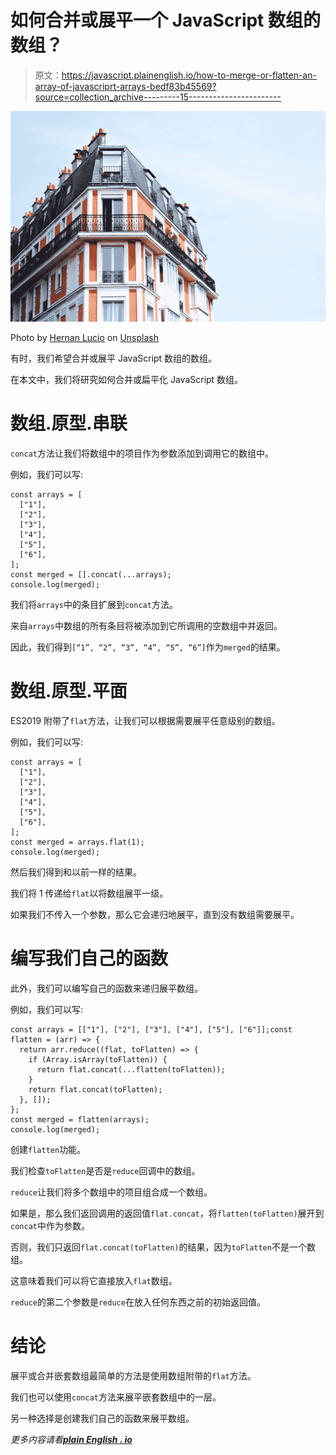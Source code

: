 # 如何合并或展平一个 JavaScript 数组的数组？

> 原文：<https://javascript.plainenglish.io/how-to-merge-or-flatten-an-array-of-javascriprt-arrays-bedf83b45569?source=collection_archive---------15----------------------->

![](img/bc9235f6b83c3fa455c9ca41bc558847.png)

Photo by [Hernan Lucio](https://unsplash.com/@hernanlucio?utm_source=medium&utm_medium=referral) on [Unsplash](https://unsplash.com?utm_source=medium&utm_medium=referral)

有时，我们希望合并或展平 JavaScript 数组的数组。

在本文中，我们将研究如何合并或扁平化 JavaScript 数组。

# 数组.原型.串联

`concat`方法让我们将数组中的项目作为参数添加到调用它的数组中。

例如，我们可以写:

```
const arrays = [
  ["1"],
  ["2"],
  ["3"],
  ["4"],
  ["5"],
  ["6"],  
];
const merged = [].concat(...arrays);
console.log(merged);
```

我们将`arrays`中的条目扩展到`concat`方法。

来自`arrays`中数组的所有条目将被添加到它所调用的空数组中并返回。

因此，我们得到`[“1”, “2”, “3”, “4”, “5”, “6”]`作为`merged`的结果。

# 数组.原型.平面

ES2019 附带了`flat`方法，让我们可以根据需要展平任意级别的数组。

例如，我们可以写:

```
const arrays = [
  ["1"],
  ["2"],
  ["3"],
  ["4"],
  ["5"],
  ["6"],  
];
const merged = arrays.flat(1);
console.log(merged);
```

然后我们得到和以前一样的结果。

我们将 1 传递给`flat`以将数组展平一级。

如果我们不传入一个参数，那么它会递归地展平，直到没有数组需要展平。

# 编写我们自己的函数

此外，我们可以编写自己的函数来递归展平数组。

例如，我们可以写:

```
const arrays = [["1"], ["2"], ["3"], ["4"], ["5"], ["6"]];const flatten = (arr) => {
  return arr.reduce((flat, toFlatten) => {
    if (Array.isArray(toFlatten)) {
      return flat.concat(...flatten(toFlatten));
    }
    return flat.concat(toFlatten);
  }, []);
};
const merged = flatten(arrays);
console.log(merged);
```

创建`flatten`功能。

我们检查`toFlatten`是否是`reduce`回调中的数组。

`reduce`让我们将多个数组中的项目组合成一个数组。

如果是，那么我们返回调用的返回值`flat.concat`，将`flatten(toFlatten)`展开到`concat`中作为参数。

否则，我们只返回`flat.concat(toFlatten)`的结果，因为`toFlatten`不是一个数组。

这意味着我们可以将它直接放入`flat`数组。

`reduce`的第二个参数是`reduce`在放入任何东西之前的初始返回值。

# 结论

展平或合并嵌套数组最简单的方法是使用数组附带的`flat`方法。

我们也可以使用`concat`方法来展平嵌套数组中的一层。

另一种选择是创建我们自己的函数来展平数组。

*更多内容请看*[***plain English . io***](http://plainenglish.io/)